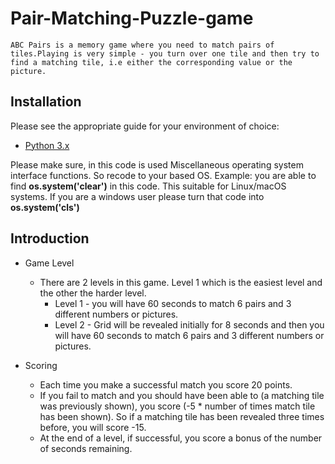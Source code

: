 # Pair-Matching-Puzzle-game

	ABC Pairs is a memory game where you need to match pairs of tiles.Playing is very simple - you turn over one tile and then try to find a matching tile, i.e either the corresponding value or the picture.

## Installation
Please see the appropriate guide for your environment of choice:
- [Python 3.x](https://www.python.org/downloads/)

Please make sure, in this code is used Miscellaneous operating system interface functions. So recode to your based OS. Example: you are able to find **os.system('clear')** in this code. This suitable for Linux/macOS systems. If you are a windows user please turn that code into **os.system('cls')** 

## Introduction
- Game Level
	- There are 2 levels in this game. Level 1 which is the easiest level and the other the harder level.
		- Level 1 - you will have 60 seconds to match 6 pairs and 3 different numbers or pictures.
		- Level 2 - Grid will be revealed initially for 8 seconds and then you will have 60 seconds to match 6 pairs and 3 different numbers or pictures.

- Scoring
	- Each time you make a successful match you score 20 points.
	- If you fail to match and you should have been able to (a matching tile was previously shown), you
score (-5 * number of times match tile has been shown). So if a matching tile has been revealed
three times before, you will score -15.
	- At the end of a level, if successful, you score a bonus of the number of seconds remaining.